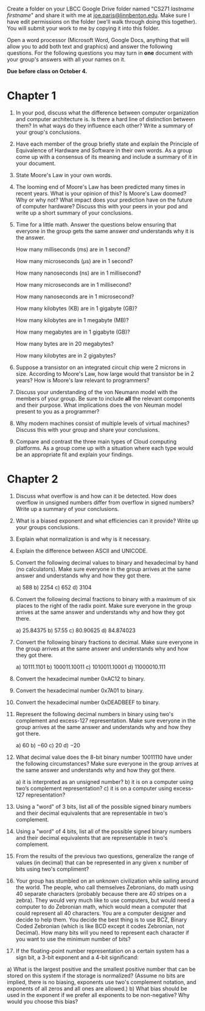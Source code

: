 Create a folder on your LBCC Google Drive folder named "CS271 *lastname* *firstname*" and share it with me at joe.paris@linnbenton.edu. Make sure I have edit permissions on the folder (we'll walk through doing this together). You will submit your work to me by copying it into this folder.

Open a word processor (Microsoft Word, Google Docs, anything that will allow you to add both text and graphics) and answer the following questions. For the following questions you may turn in **one** document with your group's answers with all your names on it.

**Due before class on October 4.**

# Chapter 1

1. In your pod, discuss what the difference between computer organization and computer architecture is. Is there a hard line of distinction between them? In what ways do they influence each other? Write a summary of your group's conclusions.
2. Have each member of the group briefly state and explain the Principle of Equivalence of Hardware and Software in their own words. As a group come up with a consensus of its meaning and include a summary of it in your document. 
3. State Moore's Law in your own words. 
4. The looming end of Moore's Law has been predicted many times in recent years. What is your opinion of this? Is Moore's Law doomed? Why or why not? What impact does your prediction have on the future of computer hardware? Discuss this with your peers in your pod and write up a short summary of your conclusions.
5. Time for a little math. Answer the questions below ensuring that everyone in the group gets the same answer *and* understands why it is the answer.
   
   How many milliseconds (ms) are in 1 second?

   How many microseconds (μs) are in 1 second?

   How many nanoseconds (ns) are in 1 millisecond?

   How many microseconds are in 1 millisecond?

   How many nanoseconds are in 1 microsecond?

   How many kilobytes (KB) are in 1 gigabyte (GB)?

   How many kilobytes are in 1 megabyte (MB)?

   How many megabytes are in 1 gigabyte (GB)?

   How many bytes are in 20 megabytes?

   How many kilobytes are in 2 gigabytes?
6. Suppose a transistor on an integrated circuit chip were 2 microns in size. According to Moore's Law, how large would that transistor be in 2 years? How is Moore's law relevant to programmers?
7. Discuss your understanding of the von Neumann model with the members of your group. Be sure to include **all** the relevant components and their purpose. What implications does the von Neuman model present to you as a programmer?
9. Why modern machines consist of multiple levels of virtual machines? Discuss this with your group and share your conclusions.
10. Compare and contrast the three main types of Cloud computing platforms. As a group come up with a situation where each type would be an appropriate fit and explain your findings.

# Chapter 2

1. Discuss what overflow is and how can it be detected. How does overflow in unsigned numbers differ from overflow in signed numbers? Write up a summary of your conclusions.
2. What is a biased exponent and what efficiencies can it provide? Write up your groups conclusions.
3. Explain what normalization is and why is it necessary.
4. Explain the difference between ASCII and UNICODE.
5. Convert the following decimal values to binary and hexadecimal by hand (no calculators). Make sure everyone in the group arrives at the same answer and understands why and how they got there.

   a) 588
   b) 2254 
   c) 652 
   d) 3104 
6. Convert the following decimal fractions to binary with a maximum of six places to the right of the radix point. Make sure everyone in the group arrives at the same answer and understands why and how they got there.


   a) 25.84375
   b) 57.55
   c) 80.90625
   d) 84.874023
7. Convert the following binary fractions to decimal. Make sure everyone in the group arrives at the same answer and understands why and how they got there.

   a) 10111.1101
   b) 100011.10011
   c) 1010011.10001
   d) 11000010.111
8. Convert the hexadecimal number 0xAC12 to binary.
9. Convert the hexadecimal number 0x7A01 to binary.
10. Convert the hexadecimal number 0xDEADBEEF to binary.
11. Represent the following decimal numbers in binary using two's complement and excess-127 representation. Make sure everyone in the group arrives at the same answer and understands why and how they got there.

    a) 60 
    b) −60
    c) 20
    d) −20
12. What decimal value does the 8-bit binary number 10011110 have under the following circumstances? Make sure everyone in the group arrives at the same answer and understands why and how they got there.

    a) it is interpreted as an unsigned number?
    b) it is on a computer using two’s complement representation?
    c) it is on a computer using excess-127 representation?
13. Using a "word" of 3 bits, list all of the possible signed binary numbers and their decimal equivalents that are representable in two's complement.
14. Using a "word" of 4 bits, list all of the possible signed binary numbers and their decimal equivalents that are representable in two's complement.
15. From the results of the previous two questions, generalize the range of values (in decimal) that can be represented in any given x number of bits using two's compliment?
16. Your group has stumbled on an unknown civilization while sailing around the world. The people, who call themselves Zebronians, do math using 40 separate characters (probably because there are 40 stripes on a zebra). They would very much like to use computers, but would need a computer to do Zebronian math, which would mean a computer that could represent all 40 characters. You are a computer designer and decide to help them. You     decide the best thing is to use BCZ, Binary Coded Zebronian (which is like BCD except it codes Zebronian, not Decimal). How many bits will you need to represent each character if you want to use the minimum number of bits?
17. If the floating-point number representation on a certain system has a sign bit, a 3-bit exponent and a 4-bit significand: 

   a) What is the largest positive and the smallest positive number that can be stored on this system if the storage is normalized? (Assume no bits are implied, there is no biasing, exponents use two's complement notation, and exponents of all zeros and all ones are     allowed.)
   b) What bias should be used in the exponent if we prefer all exponents to be non-negative? Why would you choose this bias?
